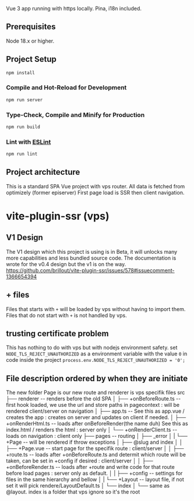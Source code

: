 Vue 3 app running with https locally.
Pina, i18n included.

## Prerequisites

Node 18.x or higher.

## Project Setup

```sh
npm install
```

### Compile and Hot-Reload for Development

```sh
npm run server 
```

### Type-Check, Compile and Minify for Production

```sh
npm run build
```

### Lint with [ESLint](https://eslint.org/)

```sh
npm run lint
```

## Project architecture

This is a standard SPA Vue project with vps router.
All data is fetched from optimizely (former episerver)
First page load is SSR then client navigation.

# vite-plugin-ssr (vps)

## V1 Design
The V1 design which this project is using is in Beta, it will unlocks many more capabilities and less bundled source code.
The documentation is wrote for the v0.4 design but the v1 is on the way. https://github.com/brillout/vite-plugin-ssr/issues/578#issuecomment-1366654394

## + files
Files that starts with `+` will be loaded by vps without having to import them.
Files that do not start with `+` is not handled by vps.

## trusting certificate problem
This has nothing to do with vps but with nodejs environment safety.
set `NODE_TLS_REJECT_UNAUTHORIZED` as a environment variable with the value `0`
in code inside the project
`process.env.NODE_TLS_REJECT_UNAUTHORIZED = '0';`

## File description ordered by when they are initiate
The new folder Page is our new route and renderer is vps specifik files
src
├── renderer -- renders before the old SPA 
│   ├── +onBeforeRoute.ts -- first hook loaded, we use the url and store paths in pagecontext : will be rendered client/server on navigation 
│   ├── app.ts -- See this as app.vue / creates the app : creates on server and updates on client if needed.
│   ├── +onRenderHtml.ts -- loads after onBeforeRender(the name duh) See this as index.html / renders the html : server only
│   └── +onRenderClient.ts -- loads on navigation : client only
├── pages -- routing
│   ├── _error
│   |   └── +Page -- will be rendered if throw exceptions
│   ├── @slug and index
│   │   ├── +Page.vue -- start page for the specifik route : client/server
│   │   ├── +route.ts -- loads after +onBeforeRoute.ts and determit which route will be taken, can be set in +config if desired : client/server
│   │   ├── +onBeforeRender.ts -- loads after +route and write code for that route before load pages : server only as default.
│   |   ├── +config -- settings for files in the same hierarchy and bellow
│   |   └── +Layout -- layout file, if not set it will pick rendere/LayoutDefault.ts
│   └── index
│       └── same as @layout. index is a folder that vps ignore so it's the root

